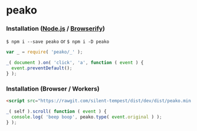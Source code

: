 # peako

### Installation ([Node.js](https://nodejs.org/en/about/) / [Browserify](http://browserify.org/))

`$ npm i --save peako` or `$ npm i -D peako`

```javascript
var _ = require( 'peako/_' );

_( document ).on( 'click', 'a', function ( event ) {
  event.preventDefault();
} );
```

### Installation (Browser / Workers)

```html
<script src="https://rawgit.com/silent-tempest/dist/dev/dist/peako.min.js"></script>
```

```javascript
_( self ).scroll( function ( event ) {
  console.log( 'beep boop', peako.type( event.original ) );
} );
```

